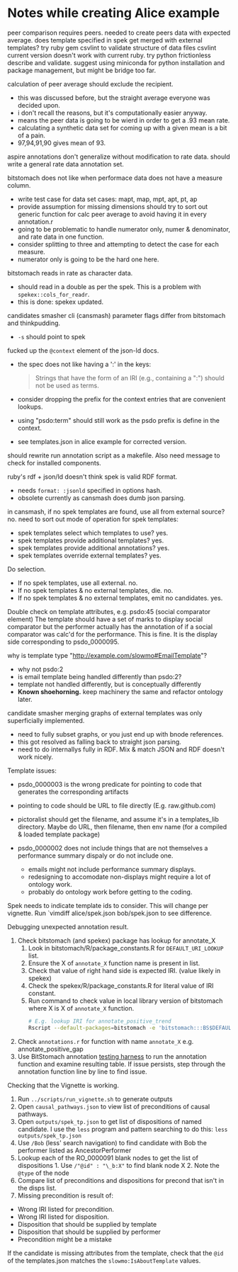 # Notes while creating Alice example

peer comparison requires peers.
needed to create peers data with expected average.
does template specified in spek get merged with external templates?
try ruby gem csvlint to validate structure of data files
csvlint current version doesn't work with current ruby.
try python frictionless describe and validate.
suggest using miniconda for python installation and package management, but might be bridge too far.

calculation of peer average should exclude the recipient.
 - this was discussed before, but the straight average everyone was decided upon.
 - i don't recall the reasons, but it's computationally easier anyway.
 - means the peer data is going to be wierd in order to get a .93 mean rate.
 - calculating a synthetic data set for coming up with a given mean is a bit of a pain.
 - 97,94,91,90 gives mean of 93.

aspire annotations don't generalize without modification to rate data.
should write a general rate data annotation set.

bitstomach does not like when performace data does not have a measure column.
 -  write test case for data set cases: mapt, map, mpt, apt, pt, ap
 -  provide assumption for missing dimensions
should try to sort out generic function for calc peer average to avoid having it in every annotation.r
 - going to be problematic to handle numerator only, numer & denominator, and rate data in one function.
 - consider splitting to three and attempting to detect the case for each measure.
 - numerator only is going to be the hard one here.

bitstomach reads in rate as character data.
  - should read in a double as per the spek. This is a problem with `spekex::cols_for_readr`.
  - this is done: spekex updated.

candidates smasher cli (cansmash) parameter flags differ from bitstomach and thinkpudding.
 - `-s` should point to spek

fucked up the `@context` element of the json-ld docs.
 - the spec does not like having a ':' in the keys:

    >  Strings that have the form of an IRI (e.g., containing a ":") should not be used as terms.

 - consider dropping the prefix for the context entries that are convenient lookups.
 - using "psdo:term" should still work as the psdo prefix is define in the context.
 - see templates.json in alice example for corrected version.

should rewrite run annotation script as a makefile.
  Also need message to check for installed components.

ruby's rdf + json/ld doesn't think spek is valid RDF format.
  - needs `format: :jsonld` specified in options hash.
  - obsolete currently as cansmash does dumb json parsing.

in cansmash, if no spek templates are found, use all from external source? no.
need to sort out mode of operation for spek templates:
 - spek templates select which templates to use? yes.
 - spek templates provide additional templates? yes.
 - spek templates provide additional annotations? yes.
 - spek templates override external templates? yes.

Do selection.
 - If no spek templates, use all external. no.
 - If no spek templates & no external templates, die. no.
 - If no spek templates & no external templates, emit no candidates. yes.

Double check on template attributes, e.g. psdo:45 (social comparator element)
  The template should have a set of marks to display social comparator
  but the performer actually has the annotation of if a social comparator was calc'd for the performance.
  This is fine.  It is the display side corresponding to psdo_0000095.

why is template type "http://example.com/slowmo#EmailTemplate"?
 - why not psdo:2 
 - is email template being handled differently than psdo:2?
 - template not handled differently, but is conceptually differently
 - **Known shoehorning.** keep machinery the same and refactor ontology later. 

candidate smasher merging graphs of external templates was only superficially implemented.
 - need to fully subset graphs, or you just end up with bnode references.
 - this got resolved as falling back to straight json parsing.
 - need to do internallys fully in RDF.  Mix & match JSON and RDF doesn't work nicely.

Template issues:
 - psdo_0000003 is the wrong predicate for pointing to code that generates the corresponding artifacts
 - pointing to code should be URL to file directly (E.g. raw.github.com)
 - pictoralist should get the filename, and assume it's in a templates_lib directory.
      Maybe do URL, then filename, then env name (for a compiled & loaded template package)

 - psdo_0000002 does not include things that are not themselves a performance summary dispaly or do not include one.
     -  emails might not include performance summary displays.
     -  redesigning to accomodate non-displays might require a lot of ontology work.
     -  probably do ontology work before getting to the coding.
  
Spek needs to indicate template ids to consider.  This will change per vignette.
  Run `vimdiff alice/spek.json bob/spek.json to see difference.

Debugging unexpected annotation result.
1. Check bitstomach (and spekex) package has lookup for annotate_X
    1. Look in bitstomach/R/package_constants.R for `DEFAULT_URI_LOOKUP` list.
    2. Ensure the X of `annotate_X` function name is present in list.
    3. Check that value of right hand side is expected IRI.  (value likely in spekex)
    4. Check the spekex/R/package_constants.R for literal value of IRI constant.
    5. Run command to check value in local library version of bitstomach where X is X of `annotate_X` function.
       ```sh 
       # E.g. lookup IRI for annotate_positive_trend
       Rscript --default-packages=bitstomach -e 'bitstomach:::BS$DEFAULT_URI_LOOKUP$positive_trend'
       ```
2. Check `annotations.r` for function with name `annotate_X` e.g. annotate_positive_gap
3. Use BitStomach annotation [testing harness](https://github.com/Display-Lab/bit-stomach/blob/master/testing_annotations.md) to run the annotation function and examine resulting table. If issue persists, step through the annotation function line by line to find issue.

Checking that the Vignette is working.
1. Run `../scripts/run_vignette.sh` to generate outputs
2. Open `causal_pathways.json` to view list of preconditions of causal pathways.
3. Open `outputs/spek_tp.json` to get list of dispositions of named candidate.
  I use the `less` program and pattern searching to do this: `less outputs/spek_tp.json`
  1. Use `/Bob` (less' search navigation) to find candidate with Bob the performer listed as AncestorPerformer
  2. Lookup each of the RO_0000091 blank nodes to get the list of dispositions
    1. Use `/"@id" : "\_b:X"` to find blank node X 
    2. Note the `@type` of the node
4. Compare list of preconditions and dispositions for precond that isn't in the disps list.
5. Missing precondition is result of:
  - Wrong IRI listed for precondition.
  - Wrong IRI listed for disposition.
  - Disposition that should be supplied by template
  - Disposition that should be supplied by performer
  - Precondition might be a mistake

If the candidate is missing attributes from the template, check that the `@id` of the templates.json matches the `slowmo:IsAboutTemplate` values.
